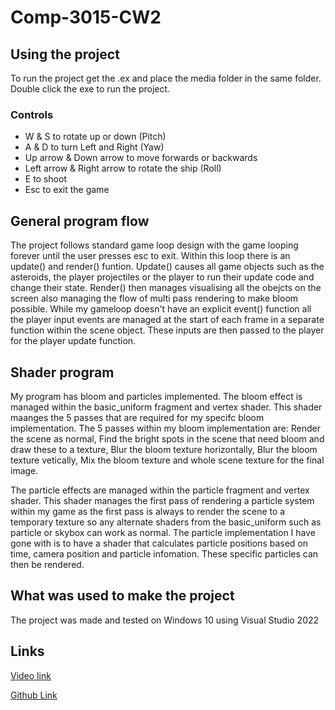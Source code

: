 # Comp-3015-CW2

## Using the project
To run the project get the .ex and place the media folder in the same folder.
Double click the exe to run the project.
### Controls
- W & S to rotate up or down (Pitch)
- A & D to turn Left and Right (Yaw)
- Up arrow & Down arrow to move forwards or backwards
- Left arrow & Right arrow to rotate the ship (Roll)
- E to shoot
- Esc to exit the game

## General program flow
The project follows standard game loop design with the game looping forever until the user presses esc to exit.
Within this loop there is an update() and render() funtion. Update() causes all game objects such as the asteroids, the player projectiles or the player to run their update code and change their state. Render() then manages visualising all the obejcts on the screen also managing the flow of multi pass rendering to make bloom possible. While my gameloop doesn't have an explicit event() function all the player input events are managed at the start of each frame in a separate function within the scene object. These inputs are then passed to the player for the player update function.

## Shader program
My program has bloom and particles implemented. The bloom effect is managed within the basic_uniform fragment and vertex shader. This shader maanges the 5 passes that are required for my specifc bloom implementation. The 5 passes within my bloom implementation are: Render the scene as normal, Find the bright spots in the scene that need bloom and draw these to a texture, Blur the bloom texture horizontally, Blur the bloom texture vetically, Mix the bloom texture and whole scene texture for the final image. 

The particle effects are managed within the particle fragment and vertex shader. This shader manages the first pass of rendering a particle system within my game as the first pass is always to render the scene to a temporary texture so any alternate shaders from the basic_uniform such as particle or skybox can work as normal. The particle implementation I have gone with is to have a shader that calculates particle positions based on time, camera position and particle infomation. These specific particles can then be rendered.

## What was used to make the project
The project was made and tested on Windows 10 using Visual Studio 2022

## Links
[Video link](https://youtu.be/W6pTQ9zHx7s)

[Github Link](https://github.com/LeoLewis136/Comp-3015-CW2)
